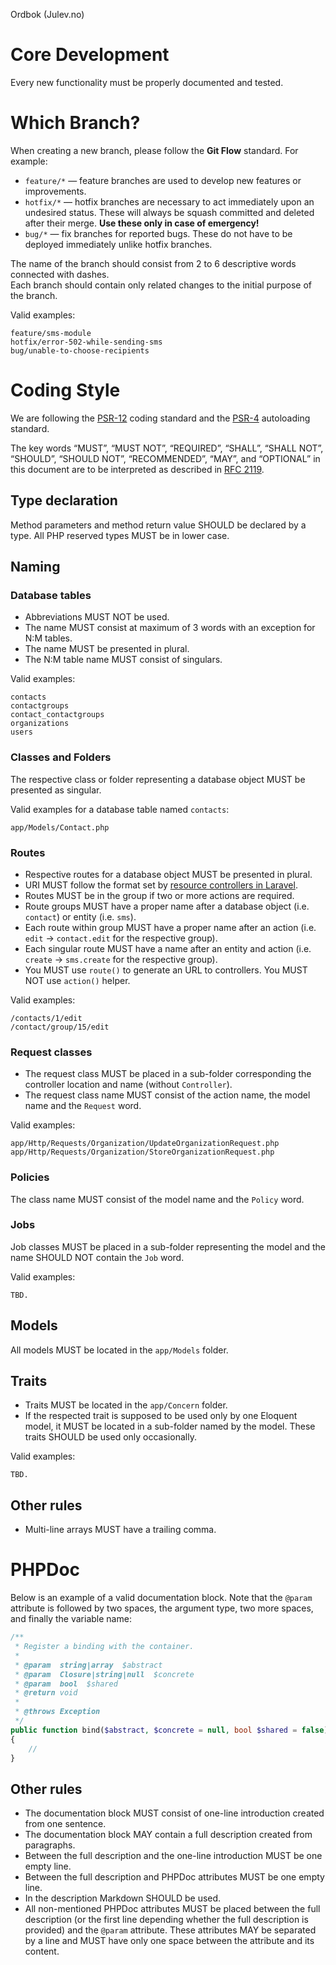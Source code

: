 Ordbok (Julev.no)

# Core Development

Every new functionality must be properly documented and tested.

# Which Branch?

When creating a new branch, please follow the **Git Flow** standard. For example:

- `feature/*` — feature branches are used to develop new features or improvements.
- `hotfix/*` — hotfix branches are necessary to act immediately upon an undesired status. These will always be squash
  committed and deleted after their merge. **Use these only in case of emergency!**
- `bug/*` — fix branches for reported bugs. These do not have to be deployed immediately unlike hotfix branches.

The name of the branch should consist from 2 to 6 descriptive words connected with dashes.  
Each branch should contain only related changes to the initial purpose of the branch.

Valid examples:

```
feature/sms-module
hotfix/error-502-while-sending-sms
bug/unable-to-choose-recipients
```

# Coding Style

We are following the [PSR-12](https://github.com/php-fig/fig-standards/blob/master/accepted/PSR-12-extended-coding-style-guide.md)
coding standard and the [PSR-4](https://github.com/php-fig/fig-standards/blob/master/accepted/PSR-4-autoloader.md)
autoloading standard.

The key words “MUST”, “MUST NOT”, “REQUIRED”, “SHALL”, “SHALL NOT”, “SHOULD”, “SHOULD NOT”, “RECOMMENDED”, “MAY”,
and “OPTIONAL” in this document are to be interpreted as described in [RFC 2119](http://www.ietf.org/rfc/rfc2119.txt).

## Type declaration

Method parameters and method return value SHOULD be declared by a type. All PHP reserved types MUST be in lower case.

## Naming

### Database tables

- Abbreviations MUST NOT be used.
- The name MUST consist at maximum of 3 words with an exception for N:M tables.
- The name MUST be presented in plural.
- The N:M table name MUST consist of singulars.

Valid examples:

```
contacts
contactgroups
contact_contactgroups
organizations
users
```

### Classes and Folders

The respective class or folder representing a database object MUST be presented as singular.

Valid examples for a database table named `contacts`:

```
app/Models/Contact.php
```

### Routes

- Respective routes for a database object MUST be presented in plural.
- URI MUST follow the format set by
  [resource controllers in Laravel](https://laravel.com/docs/8.x/controllers#resource-controllers).
- Routes MUST be in the group if two or more actions are required.
- Route groups MUST have a proper name after a database object (i.e. `contact`) or entity (i.e. `sms`).
- Each route within group MUST have a proper name after an action (i.e. `edit` -> `contact.edit` for
  the respective group).
- Each singular route MUST have a name after an entity and action (i.e. `create` -> `sms.create` for
  the respective group).
- You MUST use `route()` to generate an URL to controllers. You MUST NOT use `action()` helper.

Valid examples:

```
/contacts/1/edit
/contact/group/15/edit
```

### Request classes

- The request class MUST be placed in a sub-folder corresponding the controller location and name (without `Controller`).
- The request class name MUST consist of the action name, the model name and the `Request` word.

Valid examples:

```
app/Http/Requests/Organization/UpdateOrganizationRequest.php
app/Http/Requests/Organization/StoreOrganizationRequest.php
```

### Policies

The class name MUST consist of the model name and the `Policy` word.

### Jobs

Job classes MUST be placed in a sub-folder representing the model and the name SHOULD NOT contain the `Job` word.

Valid examples:

```
TBD.
```

## Models

All models MUST be located in the `app/Models` folder.

## Traits

- Traits MUST be located in the `app/Concern` folder.
- If the respected trait is supposed to be used only by one Eloquent model, it MUST be located in a sub-folder named
  by the model. These traits SHOULD be used only occasionally.

Valid examples:

```
TBD.
```

## Other rules

- Multi-line arrays MUST have a trailing comma.

# PHPDoc

Below is an example of a valid documentation block. Note that the `@param` attribute is followed by two spaces,
the argument type, two more spaces, and finally the variable name:

```php
/**
 * Register a binding with the container.
 *
 * @param  string|array  $abstract
 * @param  Closure|string|null  $concrete
 * @param  bool  $shared
 * @return void
 *
 * @throws Exception
 */
public function bind($abstract, $concrete = null, bool $shared = false): void
{
    //
}
```

## Other rules

- The documentation block MUST consist of one-line introduction created from one sentence.
- The documentation block MAY contain a full description created from paragraphs.
- Between the full description and the one-line introduction MUST be one empty line.
- Between the full description and PHPDoc attributes MUST be one empty line.
- In the description Markdown SHOULD be used.
- All non-mentioned PHPDoc attributes MUST be placed between the full description (or the first line depending whether
  the full description is provided) and the `@param` attribute. These attributes MAY be separated by a line and MUST
  have only one space between the attribute and its content.
